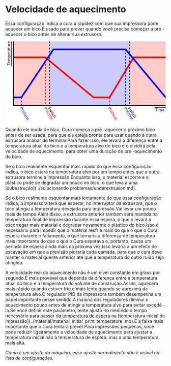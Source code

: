 Velocidade de aquecimento
====
Essa configuração indica a cura a rapidez com que sua impressora pode aquecer um bico.É usado para prever quando você precisa começar a pré -aquecer o bico antes de alterar sua extrusora.

![Os bicos estão começando a aquecer com antecedência antes de mudar sua extrusora](../images/temperature_regulation.svg)

Quando ele muda de bico, Cura começa a pré -aquecer o próximo bico antes de ser usada, para que ela esteja pronta para usar quando a outra extrusora acabar de terminar.Para fazer isso, ele levará a diferença entre a temperatura atual do bico e a temperatura alvo do bico e o dividirá pela velocidade de aquecimento, para obter uma duração de pré -aquecimento do bico.

Se o bico realmente esquentar mais rápido do que essa configuração indica, o bico estará na temperatura alvo por um tempo antes que a outra extrusora termine a impressão.Enquanto isso, o material escorre e o plástico pode se degradar um pouco no bico, o que leva a uma [subestrução](../solucionando problemas/underextrusion.md).

Se o bico realmente esquentar mais lentamente do que essa configuração indica, a impressora terá que esperar, no interruptor da extrusora, que o bico atingiu a temperatura desejada para impressão.Vai levar um pouco mais de tempo.Além disso, a extrusora anterior também será mantida na temperatura final de impressão durante essa espera, o que o levará a escorregar mais material e degradar novamente o plástico do bico.Isso é necessário para impedir que o material resfrie mais do que o que o Cura espera durante o fatiamento, o que tornaria a diferença de temperatura mais importante do que o que o Cura esperava e, portanto, causa um período de espera ainda mais na próxima vez.Isso levaria a um efeito de escavação em que a previsão pioraria cada camada, para que o cura deve manter o material quente anterior até que a temperatura do outro ruído seja atingida.

A velocidade real do aquecimento não é um nível constante em graus por segundo.É mais provável que dependa da diferença entre a temperatura atual do bico e a temperatura do volume de construção.Assim, aquecerá mais rápido quando estiver frio e mais lento quando se aproxima da temperatura alvo.O regulador PID da impressora também desempenha um papel importante nesse sentido.A maioria dos reguladores diminui o aquecimento pouco antes de atingir a temperatura alvo para evitar excedê -la.Se você definir este parâmetro, tente ajustá -lo medindo o tempo necessário para passar da [temperatura de espera](../material/material_standby_temperature.md) na [temperatura inicial de impressão](../material/material_initial_print_temperature .md).É a faixa mais importante que o Cura tentará prever.Para impressões pequenas, você pode reduzir ligeiramente a velocidade de aquecimento para ajustar a temperatura inicial não à temperatura de espera, mas a uma temperatura mais alta.

*Como é um ajuste da máquina, esse ajuste normalmente não é visível na lista de configurações.*

